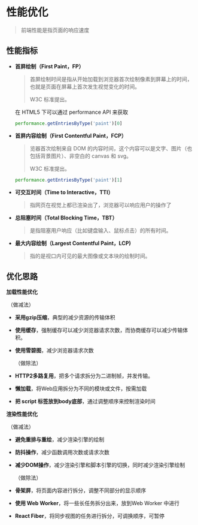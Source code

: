 # 性能优化

> 前端性能是指页面的响应速度

## 性能指标

- **首屏绘制（First Paint，FP）**

  > 首屏绘制时间是指从开始加载到浏览器首次绘制像素到屏幕上的时间，也就是页面在屏幕上首次发生视觉变化的时间。
  >
  > W3C 标准提出。

  在 HTML5 下可以通过 performance API 来获取

  ```js
  performance.getEntriesByType('paint')[0]
  ```

- **首屏内容绘制（First Contentful Paint，FCP）**

  > 览器首次绘制来自 DOM 的内容时间，这个内容可以是文字、图片（也包括背景图片）、非空白的 canvas 和 svg。
  >
  > W3C 标准提出。

  ```js
  performance.getEntriesByType('paint')[1] 
  ```

- **可交互时间（Time to Interactive，TTI）**

  > 指网页在视觉上都已渲染出了，浏览器可以响应用户的操作了

- **总阻塞时间（Total Blocking Time，TBT）**

  > 是指阻塞用户响应（比如键盘输入、鼠标点击）的所有时间。

- **最大内容绘制（Largest Contentful Paint，LCP)**

  > 指的是视口内可见的最大图像或文本块的绘制时间。

## 优化思路

**加载性能优化**

​	（做减法）

- **采用gzip压缩**，典型的减少资源的传输体积

- **使用缓存**，强制缓存可以减少浏览器请求次数，而协商缓存可以减少传输体积。

- **使用雪碧图**，减少浏览器请求次数

  （做除法）

- **HTTP2多路复用**，把多个请求拆分为二进制帧，并发传输。

- **懒加载**，将Web应用拆分为不同的模块或文件，按需加载

- **把 script 标签放到body底部**，通过调整顺序来控制渲染时间

**渲染性能优化**

​	（做减法）

* **避免重排与重绘**，减少渲染引擎的绘制

* **防抖操作**，减少函数调用次数或请求次数

* **减少DOM操作**，减少渲染引擎和脚本引擎的切换，同时减少渲染引擎绘制

  （做除法）

* **骨架屏**，将页面内容进行拆分，调整不同部分的显示顺序

* **使用 Web Worker**，将一些长任务拆分出来，放到Web Worker 中进行

* **React Fiber**，将同步视图的任务进行拆分，可调换顺序，可暂停
